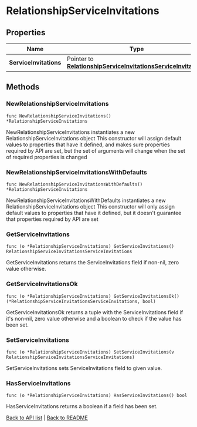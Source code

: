 # RelationshipServiceInvitations

## Properties

Name | Type | Description | Notes
------------ | ------------- | ------------- | -------------
**ServiceInvitations** | Pointer to [**RelationshipServiceInvitationsServiceInvitations**](RelationshipServiceInvitationsServiceInvitations.md) |  | [optional] 

## Methods

### NewRelationshipServiceInvitations

`func NewRelationshipServiceInvitations() *RelationshipServiceInvitations`

NewRelationshipServiceInvitations instantiates a new RelationshipServiceInvitations object
This constructor will assign default values to properties that have it defined,
and makes sure properties required by API are set, but the set of arguments
will change when the set of required properties is changed

### NewRelationshipServiceInvitationsWithDefaults

`func NewRelationshipServiceInvitationsWithDefaults() *RelationshipServiceInvitations`

NewRelationshipServiceInvitationsWithDefaults instantiates a new RelationshipServiceInvitations object
This constructor will only assign default values to properties that have it defined,
but it doesn't guarantee that properties required by API are set

### GetServiceInvitations

`func (o *RelationshipServiceInvitations) GetServiceInvitations() RelationshipServiceInvitationsServiceInvitations`

GetServiceInvitations returns the ServiceInvitations field if non-nil, zero value otherwise.

### GetServiceInvitationsOk

`func (o *RelationshipServiceInvitations) GetServiceInvitationsOk() (*RelationshipServiceInvitationsServiceInvitations, bool)`

GetServiceInvitationsOk returns a tuple with the ServiceInvitations field if it's non-nil, zero value otherwise
and a boolean to check if the value has been set.

### SetServiceInvitations

`func (o *RelationshipServiceInvitations) SetServiceInvitations(v RelationshipServiceInvitationsServiceInvitations)`

SetServiceInvitations sets ServiceInvitations field to given value.

### HasServiceInvitations

`func (o *RelationshipServiceInvitations) HasServiceInvitations() bool`

HasServiceInvitations returns a boolean if a field has been set.


[Back to API list](../README.md#documentation-for-api-endpoints) | [Back to README](../README.md)

